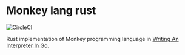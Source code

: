 Monkey lang rust
====================

[![CircleCI](https://circleci.com/gh/riku179/monkey-lang-rust/tree/master.svg?style=svg)](https://circleci.com/gh/riku179/monkey-lang-rust/tree/master)

Rust implementation of Monkey programming language in [Writing An Interpreter In Go](https://interpreterbook.com/).
